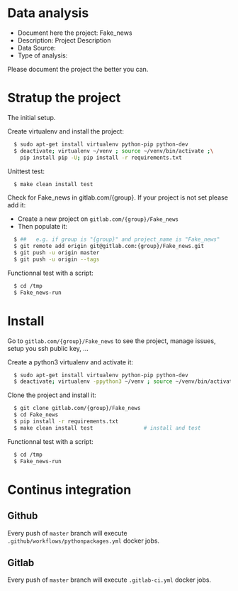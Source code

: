 # Data analysis
- Document here the project: Fake_news
- Description: Project Description
- Data Source:
- Type of analysis:

Please document the project the better you can.

# Stratup the project

The initial setup.

Create virtualenv and install the project:
```bash
  $ sudo apt-get install virtualenv python-pip python-dev
  $ deactivate; virtualenv ~/venv ; source ~/venv/bin/activate ;\
    pip install pip -U; pip install -r requirements.txt
```

Unittest test:
```bash
  $ make clean install test
```

Check for Fake_news in gitlab.com/{group}.
If your project is not set please add it:

- Create a new project on `gitlab.com/{group}/Fake_news`
- Then populate it:

```bash
  $ ##   e.g. if group is "{group}" and project_name is "Fake_news"
  $ git remote add origin git@gitlab.com:{group}/Fake_news.git
  $ git push -u origin master
  $ git push -u origin --tags
```

Functionnal test with a script:
```bash
  $ cd /tmp
  $ Fake_news-run
```
# Install
Go to `gitlab.com/{group}/Fake_news` to see the project, manage issues,
setup you ssh public key, ...

Create a python3 virtualenv and activate it:
```bash
  $ sudo apt-get install virtualenv python-pip python-dev
  $ deactivate; virtualenv -ppython3 ~/venv ; source ~/venv/bin/activate
```

Clone the project and install it:
```bash
  $ git clone gitlab.com/{group}/Fake_news
  $ cd Fake_news
  $ pip install -r requirements.txt
  $ make clean install test                # install and test
```
Functionnal test with a script:
```bash
  $ cd /tmp
  $ Fake_news-run
``` 

# Continus integration
## Github 
Every push of `master` branch will execute `.github/workflows/pythonpackages.yml` docker jobs.
## Gitlab
Every push of `master` branch will execute `.gitlab-ci.yml` docker jobs.
